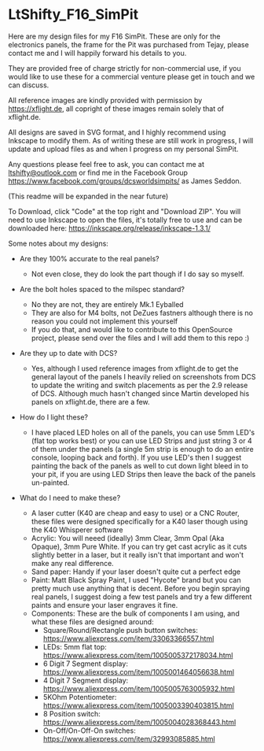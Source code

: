 # LtShifty_F16_SimPit
Here are my design files for my F16 SimPit. These are only for the electronics panels, the frame for the Pit was purchased from Tejay, please contact me and I will happily forward his details to you.

They are provided free of charge strictly for non-commercial use, if you would like to use these for a commercial venture please get in touch and we can discuss.

All reference images are kindly provided with permission by https://xflight.de, all copright of these images remain solely that of xflight.de.

All designs are saved in SVG format, and I highly recommend using Inkscape to modify them. As of writing these are still work in progress, I will update and upload files as and when I progress on my personal SimPit. 

Any questions please feel free to ask, you can contact me at ltshifty@outlook.com or find me in the Facebook Group https://www.facebook.com/groups/dcsworldsimpits/ as James Seddon.

(This readme will be expanded in the near future)

To Download, click "Code" at the top right and "Download ZIP". You will need to use Inkscape to open the files, it's totally free to use and can be downloaded here: https://inkscape.org/release/inkscape-1.3.1/


Some notes about my designs:

- Are they 100% accurate to the real panels?
  - Not even close, they do look the part though if I do say so myself.
  
- Are the bolt holes spaced to the milspec standard?
  - No they are not, they are entirely Mk.1 Eyballed
  - They are also for M4 bolts, not DeZues fastners although there is no reason you could not implement this yourself
  - If you do that, and would like to contribute to this OpenSource project, please send over the files and I will add them to this repo :)

- Are they up to date with DCS?
  - Yes, although I used reference images from xflight.de to get the general layout of the panels I heavily relied on screenshots from DCS to update the writing and switch placements as per the 2.9 release of DCS. Although much hasn't changed since Martin developed his panels on xflight.de, there are a few.

- How do I light these?
  - I have placed LED holes on all of the panels, you can use 5mm LED's (flat top works best) or you can use LED Strips and just string 3 or 4 of them under the panels (a single 5m strip is enough to do an entire console, looping back and forth). If you use LED's then I suggest painting the back of the panels as well to cut down light bleed in to your pit, if you are using LED Strips then leave the back of the panels un-painted.

- What do I need to make these?
  - A laser cutter (K40 are cheap and easy to use) or a CNC Router, these files were designed specifically for a K40 laser though using the K40 Whisperer software
  - Acrylic: You will neeed (ideally) 3mm Clear, 3mm Opal (Aka Opaque), 3mm Pure White. If you can try get cast acrylic as it cuts slightly better in a laser, but it really isn't that important and won't make any real difference.
  - Sand paper: Handy if your laser doesn't quite cut a perfect edge
  - Paint: Matt Black Spray Paint, I used "Hycote" brand but you can pretty much use anything that is decent. Before you begin spraying real panels, I suggest doing a few test panels and try a few different paints and ensure your laser engraves it fine.
  - Components: These are the bulk of components I am using, and what these files are designed around:
    - Square/Round/Rectangle push button switches: https://www.aliexpress.com/item/33063366557.html
    - LEDs: 5mm flat top: https://www.aliexpress.com/item/1005005372178034.html
    - 6 Digit 7 Segment display: https://www.aliexpress.com/item/1005001464056638.html
    - 4 Digit 7 Segment display: https://www.aliexpress.com/item/1005005763005932.html
    - 5KOhm Potentiometer: https://www.aliexpress.com/item/1005003390403815.html
    - 8 Position switch: https://www.aliexpress.com/item/1005004028368443.html
    - On-Off/On-Off-On switches: https://www.aliexpress.com/item/32993085885.html
